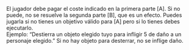 El jugador debe pagar el coste indicado en la primera parte [A]. Si no puede, no se resuelve la segunda parte [B], que es un efecto. Puedes jugarla si no tienes un objetivo válido para [A] pero si lo tienes debes ejecutarlo.  
    Ejemplo: “Destierra un objeto elegido tuyo para infligir 5 de daño a un personaje elegido.” Si no hay objeto para desterrar, no se inflige daño.
    